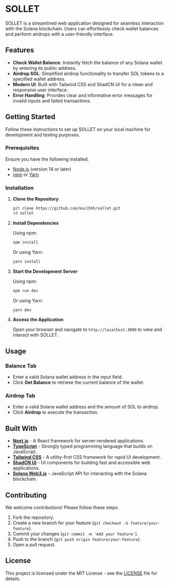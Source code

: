 # SOLLET

SOLLET is a streamlined web application designed for seamless interaction with the Solana blockchain. Users can effortlessly check wallet balances and perform airdrops with a user-friendly interface.

## Features

- **Check Wallet Balance**: Instantly fetch the balance of any Solana wallet by entering its public address.
- **Airdrop SOL**: Simplified airdrop functionality to transfer SOL tokens to a specified wallet address.
- **Modern UI**: Built with Tailwind CSS and ShadCN UI for a clean and responsive user interface.
- **Error Handling**: Provides clear and informative error messages for invalid inputs and failed transactions.

## Getting Started

Follow these instructions to set up SOLLET on your local machine for development and testing purposes.

### Prerequisites

Ensure you have the following installed:

- [Node.js](https://nodejs.org/) (version 14 or later)
- [npm](https://www.npmjs.com/) or [Yarn](https://yarnpkg.com/)

### Installation

1. **Clone the Repository**

   ```bash
   git clone https://github.com/kuslhhh/sollet.git
   cd sollet
   ```

2. **Install Dependencies**

   Using npm:

   ```bash
   npm install
   ```

   Or using Yarn:

   ```bash
   yarn install
   ```

3. **Start the Development Server**

   Using npm:

   ```bash
   npm run dev
   ```

   Or using Yarn:

   ```bash
   yarn dev
   ```

4. **Access the Application**

   Open your browser and navigate to `http://localhost:3000` to view and interact with SOLLET.

## Usage

### Balance Tab

- Enter a valid Solana wallet address in the input field.
- Click **Get Balance** to retrieve the current balance of the wallet.

### Airdrop Tab

- Enter a valid Solana wallet address and the amount of SOL to airdrop.
- Click **Airdrop** to execute the transaction.

## Built With

- **[Next.js](https://nextjs.org/)** - A React framework for server-rendered applications.
- **[TypeScript](https://www.typescriptlang.org/)** - Strongly typed programming language that builds on JavaScript.
- **[Tailwind CSS](https://tailwindcss.com/)** - A utility-first CSS framework for rapid UI development.
- **[ShadCN UI](https://shadcn.dev/)** - UI components for building fast and accessible web applications.
- **[Solana Web3.js](https://solana-labs.github.io/solana-web3.js/)** - JavaScript API for interacting with the Solana blockchain.


## Contributing

We welcome contributions! Please follow these steps:

1. Fork the repository.
2. Create a new branch for your feature (`git checkout -b feature/your-feature`).
3. Commit your changes (`git commit -m 'Add your feature'`).
4. Push to the branch (`git push origin feature/your-feature`).
5. Open a pull request.

## License

This project is licensed under the MIT License - see the [LICENSE](LICENSE) file for details.